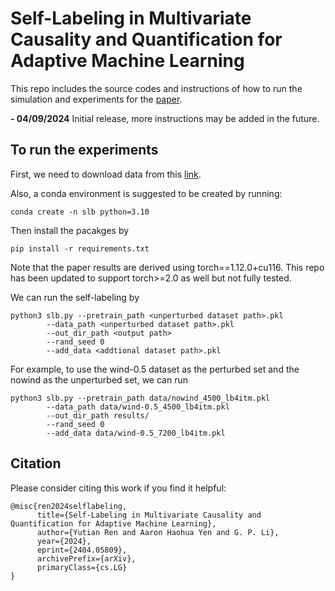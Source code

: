 # Self-Labeling in Multivariate Causality and Quantification for Adaptive Machine Learning

This repo includes the source codes and instructions of how to run the
simulation and experiments for the [paper](https://arxiv.org/abs/2404.05809).

**- 04/09/2024** Initial release, more instructions may be added in the future.

## To run the experiments

First, we need to download data from this [link](https://drive.google.com/drive/folders/16_TGalwFJDZDWyc-SkBY3i3aCJtYNJyf?usp=drive_link).

Also, a conda environment is suggested to be created by running:
```
conda create -n slb python=3.10
```
Then install the pacakges by
```
pip install -r requirements.txt
```
Note that the paper results are derived using torch==1.12.0+cu116. This repo has been updated to support torch>=2.0 
as well but not fully tested.

We can run the self-labeling by
```
python3 slb.py --pretrain_path <unperturbed dataset path>.pkl 
        --data_path <unperturbed dataset path>.pkl 
        --out_dir_path <output path>
        --rand_seed 0
        --add_data <addtional dataset path>.pkl 
```

For example, to use the wind-0.5 dataset as the perturbed set and the nowind as the unperturbed set, we can run
```
python3 slb.py --pretrain_path data/nowind_4500_lb4itm.pkl 
        --data_path data/wind-0.5_4500_lb4itm.pkl  
        --out_dir_path results/
        --rand_seed 0
        --add_data data/wind-0.5_7200_lb4itm.pkl
```

## Citation
Please consider citing this work if you find it helpful:
```
@misc{ren2024selflabeling,
      title={Self-Labeling in Multivariate Causality and Quantification for Adaptive Machine Learning}, 
      author={Yutian Ren and Aaron Haohua Yen and G. P. Li},
      year={2024},
      eprint={2404.05809},
      archivePrefix={arXiv},
      primaryClass={cs.LG}
}
```
